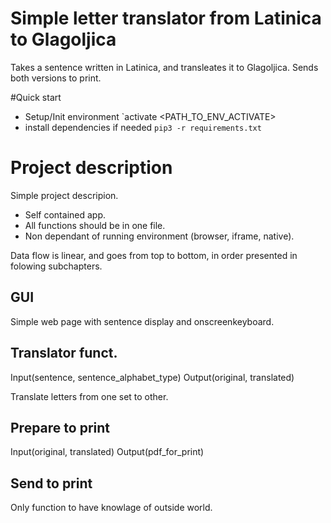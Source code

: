 # Simple letter translator from Latinica to Glagoljica

Takes a sentence written in Latinica, and transleates it to Glagoljica. Sends both versions to print. 

#Quick start

- Setup/Init environment `activate <PATH_TO_ENV_ACTIVATE>
- install dependencies if needed `pip3 -r requirements.txt`
# Project description 
Simple project descripion.

- Self contained app. 
- All functions should be in one file. 
- Non dependant of running environment (browser, iframe, native).

Data flow is linear, and goes from top to bottom, in order presented in folowing subchapters. 

## GUI

Simple web page with sentence display and onscreenkeyboard. 

## Translator funct.
Input(sentence, sentence_alphabet_type)
Output(original, translated)

Translate letters from one set to other. 

## Prepare to print
Input(original, translated)
Output(pdf_for_print)

## Send to print
Only function to have knowlage of outside world. 
